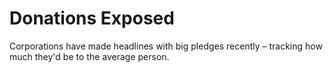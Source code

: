 # Donations Exposed

Corporations have made headlines with big pledges recently – tracking how much they'd be to the average person.
